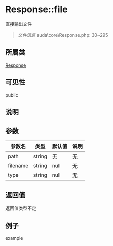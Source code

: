 # Response::file
 直接输出文件
> *文件信息* suda\core\Response.php: 30~295
## 所属类 

[Response](../Response.md)

## 可见性

  public  
## 说明



## 参数

| 参数名 | 类型 | 默认值 | 说明 |
|--------|-----|-------|-------|
| path |  string | 无 | 无 |
| filename |  string | null | 无 |
| type |  string | null | 无 |

## 返回值
返回值类型不定

## 例子

example